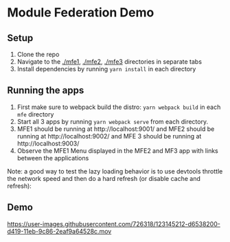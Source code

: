 # Module Federation Demo

## Setup
1. Clone the repo
1. Navigate to the [./mfe1](./mfe1), [./mfe2](./mfe2), [./mfe3](./mfe3) directories in separate tabs
1. Install dependencies by running `yarn install` in each directory

## Running the apps
1. First make sure to webpack build the distro: `yarn webpack build` in each `mfe` directory
1. Start all 3 apps by running `yarn webpack serve` from each directory. 
1. MFE1 should be running at http://localhost:9001/ and MFE2 should be running at http://localhost:9002/ and MFE 3 should be running at http://localhost:9003/
1. Observe the MFE1 Menu displayed in the MFE2 and MF3 app with links between the applications

Note: a good way to test the lazy loading behavior is to use devtools throttle the network speed and then do a hard refresh (or disable cache and refresh):

## Demo

https://user-images.githubusercontent.com/726318/123145212-d6538200-d419-11eb-9c86-2eaf9a64528c.mov

